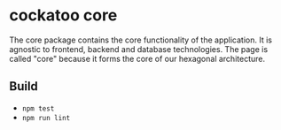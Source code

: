# cockatoo core

The core package contains the core functionality of the application. It is agnostic to frontend, backend and database technologies. The page is called "core" because it forms the core of our hexagonal architecture.

## Build

- `npm test`
- `npm run lint`

